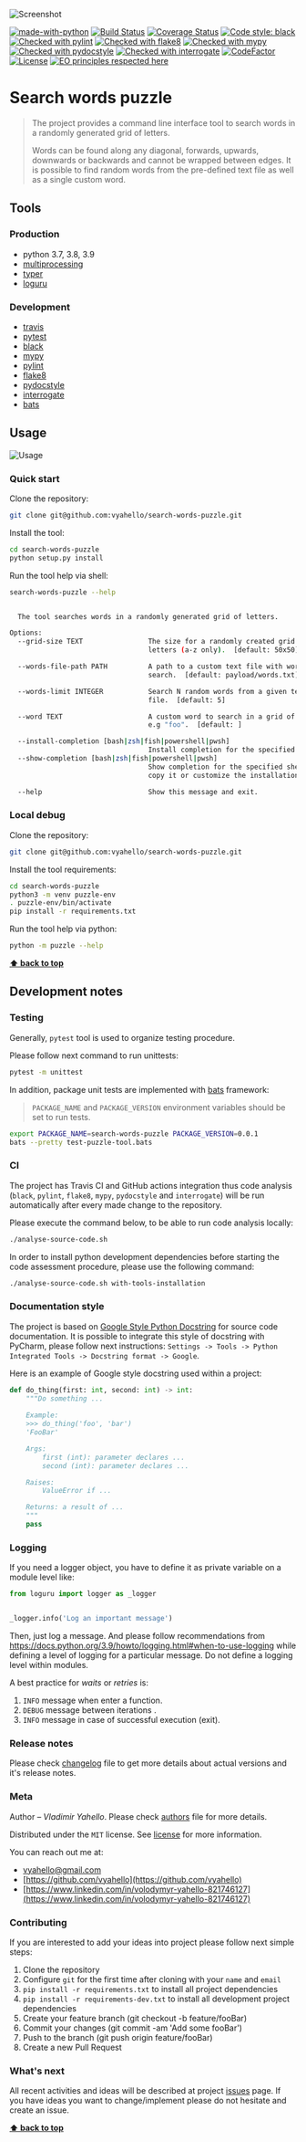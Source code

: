 ![Screenshot](media/icon.png)

[![made-with-python](https://img.shields.io/badge/Made%20with-Python-1f425f.svg)](https://www.python.org/)
[![Build Status](https://travis-ci.org/vyahello/search-words-puzzle.svg?branch=search-words-puzzle-tool)](https://travis-ci.org/vyahello/search-words-puzzle)
[![Coverage Status](https://coveralls.io/repos/github/vyahello/search-words-puzzle/badge.svg?branch=search-words-puzzle-tool)](https://coveralls.io/github/vyahello/search-words-puzzle?branch=search-words-puzzle-tool)
[![Code style: black](https://img.shields.io/badge/code%20style-black-000000.svg)](https://github.com/psf/black)
[![Checked with pylint](https://img.shields.io/badge/pylint-checked-blue)](https://www.pylint.org)
[![Checked with flake8](https://img.shields.io/badge/flake8-checked-blue)](http://flake8.pycqa.org/)
[![Checked with mypy](http://www.mypy-lang.org/static/mypy_badge.svg)](http://mypy-lang.org/)
[![Checked with pydocstyle](https://img.shields.io/badge/pydocstyle-checked-yellowgreen)](http://www.pydocstyle.org/)
[![Checked with interrogate](https://img.shields.io/badge/interrogate-checked-yellowgreen)](https://interrogate.readthedocs.io/en/latest/)
[![CodeFactor](https://www.codefactor.io/repository/github/vyahello/search-words-puzzle/badge)](https://www.codefactor.io/repository/github/vyahello/search-words-puzzle)
[![License](https://img.shields.io/badge/license-MIT-green.svg)](LICENSE.md)
[![EO principles respected here](https://www.elegantobjects.org/badge.svg)](https://www.elegantobjects.org)

# Search words puzzle

> The project provides a command line interface tool to search words in a randomly generated grid of letters.
> 
> Words can be found along any diagonal, forwards, upwards, downwards or backwards and cannot be wrapped between edges.
> It is possible to find random words from the pre-defined text file as well as a single custom word.

## Tools

### Production

- python 3.7, 3.8, 3.9
- [multiprocessing](https://docs.python.org/3/library/multiprocessing.html)
- [typer](https://typer.tiangolo.com/)
- [loguru](https://loguru.readthedocs.io/en/stable/index.html)

### Development

- [travis](https://travis-ci.org/)
- [pytest](https://pypi.org/project/pytest/)
- [black](https://black.readthedocs.io/en/stable/)
- [mypy](http://mypy.readthedocs.io/en/latest)
- [pylint](https://www.pylint.org/)
- [flake8](http://flake8.pycqa.org/en/latest/)
- [pydocstyle](https://github.com/PyCQA/pydocstyle)
- [interrogate](https://interrogate.readthedocs.io/en/latest/)
- [bats](https://github.com/sstephenson/bats)

## Usage

![Usage](media/howto.gif)

### Quick start

Clone the repository:
```bash
git clone git@github.com:vyahello/search-words-puzzle.git
```

Install the tool:
```bash
cd search-words-puzzle
python setup.py install
```

Run the tool help via shell:
```bash
search-words-puzzle --help


  The tool searches words in a randomly generated grid of letters.

Options:
  --grid-size TEXT                The size for a randomly created grid of
                                  letters (a-z only).  [default: 50x50]

  --words-file-path PATH          A path to a custom text file with words to
                                  search.  [default: payload/words.txt]

  --words-limit INTEGER           Search N random words from a given text
                                  file.  [default: 5]

  --word TEXT                     A custom word to search in a grid of letters
                                  e.g "foo".  [default: ]

  --install-completion [bash|zsh|fish|powershell|pwsh]
                                  Install completion for the specified shell.
  --show-completion [bash|zsh|fish|powershell|pwsh]
                                  Show completion for the specified shell, to
                                  copy it or customize the installation.

  --help                          Show this message and exit.
```

### Local debug

Clone the repository:
```bash
git clone git@github.com:vyahello/search-words-puzzle.git
```

Install the tool requirements:
```bash
cd search-words-puzzle
python3 -m venv puzzle-env
. puzzle-env/bin/activate
pip install -r requirements.txt
```

Run the tool help via python:
```bash
python -m puzzle --help
```

**[⬆ back to top](#search-words-puzzle)**

## Development notes

### Testing

Generally, `pytest` tool is used to organize testing procedure.

Please follow next command to run unittests:
```bash
pytest -m unittest
```

In addition, package unit tests are implemented with [bats](https://github.com/sstephenson/bats) framework:
> `PACKAGE_NAME` and `PACKAGE_VERSION` environment variables should be set to run tests.

```bash
export PACKAGE_NAME=search-words-puzzle PACKAGE_VERSION=0.0.1
bats --pretty test-puzzle-tool.bats
```

### CI

The project has Travis CI and GitHub actions integration thus code analysis (`black`, `pylint`, `flake8`, `mypy`, `pydocstyle` and `interrogate`) will be run automatically after every made change to the repository.

Please execute the command below, to be able to run code analysis locally:
```bash
./analyse-source-code.sh
```

In order to install python development dependencies before starting the code assessment procedure, please use the following command:
```bash
./analyse-source-code.sh with-tools-installation
```

### Documentation style

The project is based on [Google Style Python Docstring](https://sphinxcontrib-napoleon.readthedocs.io/en/latest/example_google.html) for source code documentation. 
It is possible to integrate this style of docstring with PyCharm, please follow next instructions:
`Settings -> Tools -> Python Integrated Tools -> Docstring format -> Google`.

Here is an example of Google style docstring used within a project:
```python
def do_thing(first: int, second: int) -> int:
    """Do something ...
    
    Example:
    >>> do_thing('foo', 'bar')
    'FooBar'

    Args:
        first (int): parameter declares ...
        second (int): parameter declares ...

    Raises:
        ValueError if ...

    Returns: a result of ...
    """
    pass
```

### Logging

If you need a logger object, you have to define it as private variable on a module level like:
```python
from loguru import logger as _logger


_logger.info('Log an important message')
``` 
Then, just log a message. And please follow recommendations from https://docs.python.org/3.9/howto/logging.html#when-to-use-logging
while defining a level of logging for a particular message. Do not define a logging level within modules.

A best practice for _waits_ or _retries_ is:
1. `INFO` message when enter a function.
2. `DEBUG` message between iterations .
3. `INFO` message in case of successful execution (exit).

### Release notes

Please check [changelog](CHANGELOG.md) file to get more details about actual versions and it's release notes.

### Meta

Author – _Vladimir Yahello_. Please check [authors](AUTHORS.md) file for more details.

Distributed under the `MIT` license. See [license](LICENSE.md) for more information.

You can reach out me at:
* [vyahello@gmail.com](vyahello@gmail.com)
* [https://github.com/vyahello](https://github.com/vyahello)
* [https://www.linkedin.com/in/volodymyr-yahello-821746127](https://www.linkedin.com/in/volodymyr-yahello-821746127)

### Contributing

If you are interested to add your ideas into project please follow next simple steps:

1. Clone the repository
2. Configure `git` for the first time after cloning with your `name` and `email`
3. `pip install -r requirements.txt` to install all project dependencies
4. `pip install -r requirements-dev.txt` to install all development project dependencies
5. Create your feature branch (git checkout -b feature/fooBar)
6. Commit your changes (git commit -am 'Add some fooBar')
7. Push to the branch (git push origin feature/fooBar)
8. Create a new Pull Request

### What's next

All recent activities and ideas will be described at project [issues](https://github.com/vyahello/search-words-puzzle/issues) page. 
If you have ideas you want to change/implement please do not hesitate and create an issue.

**[⬆ back to top](#search-words-puzzle)**
